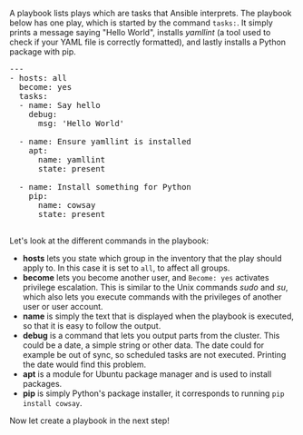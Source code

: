 
A playbook lists plays which are tasks that Ansible interprets. The playbook below has one play, which is started by the command `tasks:`. It simply prints a message saying "Hello World", installs _yamllint_ (a tool used to check if your YAML file is correctly formatted), and lastly installs a Python package with pip.

<pre class="file"
 data-filename="./playbook.yml"
  data-target="replace">
---
- hosts: all
  become: yes
  tasks:
  - name: Say hello
    debug:
      msg: 'Hello World'

  - name: Ensure yamllint is installed
    apt:
      name: yamllint
      state: present

  - name: Install something for Python
    pip:
      name: cowsay
      state: present

</pre>

Let's look at the different commands in the playbook:
- __hosts__ lets you state which group in the inventory that the play should apply to. In this case it is set to `all`, to affect all groups.
- __become__ lets you become another user, and `Become: yes` activates privilege escalation. This is similar to the Unix commands _sudo_ and _su_, which also lets you execute commands with the privileges of another user or user account.
- __name__ is simply the text that is displayed when the playbook is executed, so that it is easy to follow the output.
- __debug__ is a command that lets you output parts from the cluster. This could be a date, a simple string or other data. The date could for example be out of sync, so scheduled tasks are not executed. Printing the date would find this problem.
- __apt__ is a module for Ubuntu package manager and is used to install packages.
- __pip__ is simply Python's package installer, it corresponds to running `pip install cowsay`.


Now let create a playbook in the next step!
